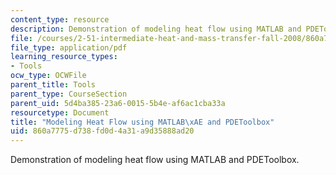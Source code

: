 ```yaml
---
content_type: resource
description: Demonstration of modeling heat flow using MATLAB and PDEToolbox.
file: /courses/2-51-intermediate-heat-and-mass-transfer-fall-2008/860a7775d738fd0d4a31a9d35888ad20_heatflow.pdf
file_type: application/pdf
learning_resource_types:
- Tools
ocw_type: OCWFile
parent_title: Tools
parent_type: CourseSection
parent_uid: 5d4ba385-23a6-0015-5b4e-af6ac1cba33a
resourcetype: Document
title: "Modeling Heat Flow using MATLAB\xAE and PDEToolbox"
uid: 860a7775-d738-fd0d-4a31-a9d35888ad20
---
```

Demonstration of modeling heat flow using MATLAB and PDEToolbox.

